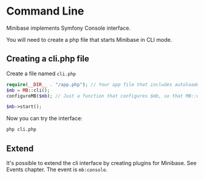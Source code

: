 # Command Line

Minibase implements Symfony Console interface.

You will need to create a php file that starts Minibase in CLI mode.

## Creating a cli.php file


Create a file named `cli.php`

```php
require(__DIR__ . "/app.php"); // Your app file that includes autoloader and configureMB function.
$mb = MB::cli();
configureMB($mb); // Just a function that configures $mb, so that MB::create() can use the same configuration.

$mb->start();
```

Now you can try the interface:

```bash
php cli.php
```

## Extend

It's possible to extend the cli interface by creating plugins for Minibase. See Events chapter. The event is `mb:console`.
